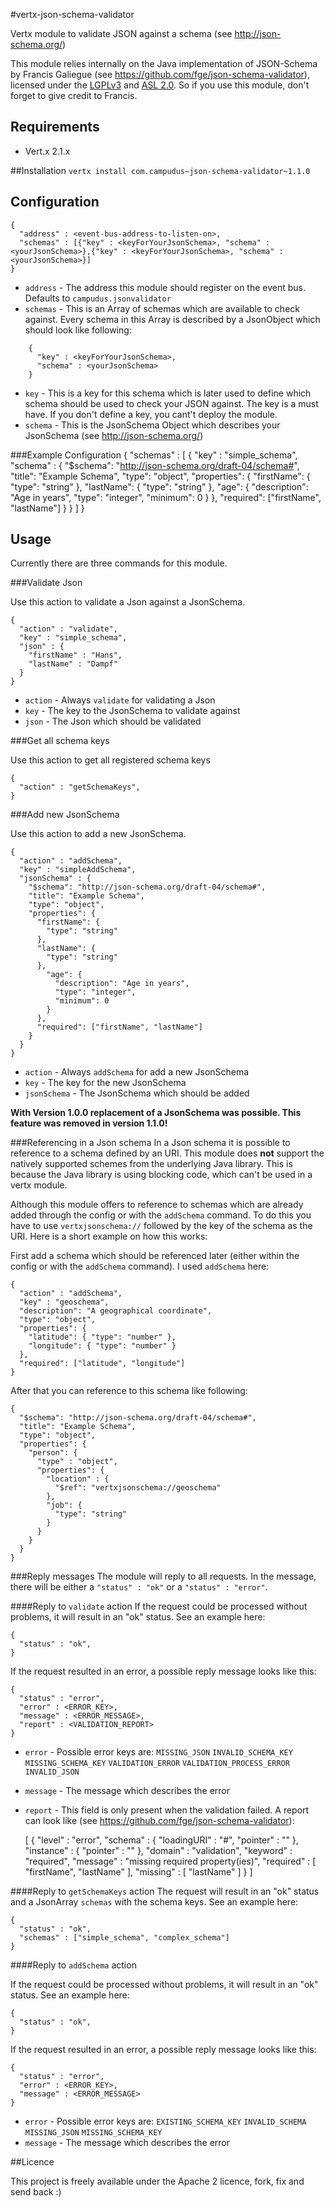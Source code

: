 #vertx-json-schema-validator

Vertx module to validate JSON against a schema (see http://json-schema.org/)

This module relies internally on the Java implementation of JSON-Schema by Francis Galiegue (see https://github.com/fge/json-schema-validator),
licensed under the [LGPLv3](https://github.com/fge/json-schema-validator/blob/master/LICENSE) and [ASL 2.0](https://github.com/fge/json-schema-validator/blob/master/LICENSE). So if you use this module, don't forget to give credit to Francis.

## Requirements
* Vert.x 2.1.x

##Installation
`vertx install com.campudus~json-schema-validator~1.1.0`

## Configuration

    {
      "address" : <event-bus-address-to-listen-on>,
      "schemas" : [{"key" : <keyForYourJsonSchema>, "schema" : <yourJsonSchema>},{"key" : <keyForYourJsonSchema>, "schema" : <yourJsonSchema>}]
    }

* `address` - The address this module should register on the event bus. Defaults to `campudus.jsonvalidator`
* `schemas` - This is an Array of schemas which are available to check against. Every schema in this Array is described by a JsonObject which should look like following:

```
    {
      "key" : <keyForYourJsonSchema>,
      "schema" : <yourJsonSchema>
    }
```

* `key` - This is a key for this schema which is later used to define which schema should be used to check your JSON against. The key is a must have. If you don't define a key, you cant't deploy the module.
* `schema` - This is the JsonSchema Object which describes your JsonSchema (see http://json-schema.org/)

###Example Configuration
    {
      "schemas" : [
        {
          "key" : "simple_schema",
          "schema" : {
            "$schema": "http://json-schema.org/draft-04/schema#",
            "title": "Example Schema",
            "type": "object",
            "properties": {
              "firstName": {
                "type": "string"
              },
              "lastName": {
                "type": "string"
              },
              "age": {
                "description": "Age in years",
                "type": "integer",
                "minimum": 0
              }
            },
            "required": ["firstName", "lastName"]
          }
        }
      ]
    }

## Usage
Currently there are three commands for this module.

###Validate Json

Use this action to validate a Json against a JsonSchema.

    {
      "action" : "validate",
      "key" : "simple_schema",
      "json" : {
        "firstName" : "Hans",
        "lastName" : "Dampf"
      }
    }

* `action` - Always `validate` for validating a Json
* `key` - The key to the JsonSchema to validate against
* `json` - The Json which should be validated

###Get all schema keys

Use this action to get all registered schema keys

    {
      "action" : "getSchemaKeys",
    }

###Add new JsonSchema

Use this action to add a new JsonSchema.

    {
      "action" : "addSchema",
      "key" : "simpleAddSchema",
      "jsonSchema" : {
        "$schema": "http://json-schema.org/draft-04/schema#",
        "title": "Example Schema",
        "type": "object",
        "properties": {
          "firstName": {
            "type": "string"
          },
          "lastName": {
            "type": "string"
          },
            "age": {
              "description": "Age in years",
              "type": "integer",
              "minimum": 0
            }
          },
          "required": ["firstName", "lastName"]
        }
      }
    }
    
* `action` - Always `addSchema` for add a new JsonSchema
* `key` - The key for the new JsonSchema
* `jsonSchema` - The JsonSchema which should be added
    
**With Version 1.0.0 replacement of a JsonSchema was possible. This feature was removed in version 1.1.0!**

###Referencing in a Json schema
In a Json schema it is possible to reference to a schema defined by an URI. This module does **not** support the natively supported schemes from the underlying Java library.
This is because the Java library is using blocking code, which can't be used in a vertx module.

Although this module offers to reference to schemas which are already added through the config or with the `addSchema` command.
To do this you have to use `vertxjsonschema://` followed by the key of the schema as the URI. Here is a short example on how this works:

First add a schema which should be referenced later (either within the config or with the `addSchema` command). I used `addSchema` here:

    {
      "action" : "addSchema",
      "key" : "geoschema",
      "description": "A geographical coordinate",
      "type": "object",
      "properties": {
        "latitude": { "type": "number" },
        "longitude": { "type": "number" }
      },
      "required": ["latitude", "longitude"]
    }
    
After that you can reference to this schema like following:

    {
      "$schema": "http://json-schema.org/draft-04/schema#",
      "title": "Example Schema",
      "type": "object",
      "properties": {
        "person": {
          "type" : "object",
          "properties": {
            "location" : {
              "$ref": "vertxjsonschema://geoschema"
            },
            "job": {
              "type": "string"
            }
          }
        }
      }
    }

###Reply messages
The module will reply to all requests.  In the message, there will be either a `"status" : "ok"` or a `"status" : "error"`.

####Reply to `validate` action
If the request could be processed without problems, it will result in an "ok" status. See an example here:

    {
      "status" : "ok",
    }

If the request resulted in an error, a possible reply message looks like this:

    {
      "status" : "error",
      "error" : <ERROR_KEY>,
      "message" : <ERROR_MESSAGE>,
      "report" : <VALIDATION_REPORT>
    }

* `error` - Possible error keys are: `MISSING_JSON` `INVALID_SCHEMA_KEY` `MISSING_SCHEMA_KEY` `VALIDATION_ERROR` `VALIDATION_PROCESS_ERROR` `INVALID_JSON`
* `message` - The message which describes the error
* `report` - This field is only present when the validation failed. A report can look like (see https://github.com/fge/json-schema-validator):


    [ {
      "level" : "error",
      "schema" : {
        "loadingURI" : "#",
        "pointer" : ""
      },
      "instance" : {
        "pointer" : ""
      },
      "domain" : "validation",
      "keyword" : "required",
      "message" : "missing required property(ies)",
      "required" : [ "firstName", "lastName" ],
      "missing" : [ "lastName" ]
    } ]


####Reply to `getSchemaKeys` action
The request will result in an "ok" status and a JsonArray `schemas` with the schema keys. See an example here:

    {
      "status" : "ok",
      "schemas" : ["simple_schema", "complex_schema"]
    }

####Reply to `addSchema` action

If the request could be processed without problems, it will result in an "ok" status. See an example here:

    {
      "status" : "ok",
    }

If the request resulted in an error, a possible reply message looks like this:

    {
      "status" : "error",
      "error" : <ERROR_KEY>,
      "message" : <ERROR_MESSAGE>
    }

* `error` - Possible error keys are: `EXISTING_SCHEMA_KEY` `INVALID_SCHEMA` `MISSING_JSON` `MISSING_SCHEMA_KEY`
* `message` - The message which describes the error

##Licence

This project is freely available under the Apache 2 licence, fork, fix and send back :)
